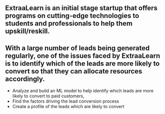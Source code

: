 ## ExtraaLearn is an initial stage startup that offers programs on cutting-edge technologies to students and professionals to help them upskill/reskill. 
## With a large number of leads being generated regularly, one of the issues faced by ExtraaLearn is to identify which of the leads are more likely to convert so that they can allocate resources accordingly.

- Analyze and build an ML model to help identify which leads are more likely to convert to paid customers,
- Find the factors driving the lead conversion process
- Create a profile of the leads which are likely to convert
